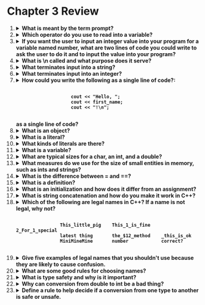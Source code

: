 # Chapter 3 Review
<ol>
    <li>
        <details>
            <summary><strong>What is meant by the term prompt?</strong></summary>
            <p>A message that prompts a user to take a particular action.</p>
        </details>
    </li>
    <li>
        <details>
            <summary><strong>Which operator do you use to read into a variable?</strong></summary>
            <p>cin, an abbreviation for character input stream.</p>
        </details>
    </li>
    <li>
        <details>
            <summary><strong>If you want the user to input an integer value into your program for a variable named number, what are two lines of code you could write to ask the user to do it and to input the value into your program?</strong></summary>
            <pre><code>
                std::cout << "Please enter an integer value (followed by 'enter'):\n";
                std::cin >> number;
            </code></pre>
        </details>
    </li>
    <li>
        <details>
            <summary><strong>What is \n called and what purpose does it serve?</strong></summary>
            <p>\n is a newline character and it signifies the start of a new for a string.</p>
        </details>
    </li>
    <li>
        <details>
            <summary><strong>What terminates input into a string?</strong></summary>
            <p>Whitespace such as space ('\s'), newline ('\n'), and tab ('\t') characters.
        </details>
    </li>
    <li>
        <details>
            <summary><strong>What terminates input into an integer?</strong></summary>
            <p>Any non-numeric input.</p>
        </details>
    </li>
    <li>
        <details>
            <summary><strong>How could you write the following as a single line of code?:
                <pre><code>
                    cout << "Hello, ";
                    cout << first_name;
                    cout << "!\n";
                </code></pre>
            as a single line of code?</strong></summary>
            <pre><code>
            cout << "Hello, " << first_name << "!\n";
            </code></pre>
        </details>
    </li>
    <li>
        <details>
            <summary><strong>What is an object?</strong></summary>
            <p>An object is a region of memory with a type that specifies what kind of information (data) can be placed into it.</p>
        </details>
    </li>
    <li>
        <details>
            <summary><strong>What is a literal?</strong></summary>
            <p>A notation that directly specifies a value, such as 12 specifying the integer value "twelve"</p>
        </details>
    </li>
    <li>
        <details>
            <summary><strong>What kinds of literals are there?</strong></summary>
            <p>There are integer, floating-point (further specified as double, float, and long double literals), boolean, character, string, and pointer.</p>
        </details>
    </li>
    <li>
        <details>
            <summary><strong>What is a variable?</strong></summary>
            <p>A named object of a given type. Contains a value unless uninitialized.</p>
        </details>
    </li>
    <li>
        <details>
            <summary><strong>What are typical sizes for a char, an int, and a double?</strong></summary>
            <p>char is 1 byte (8 bits), int is 4 bytes (32 bits), and double is 8 bytes (64 bits).</p>
        </details>
    </li>
    <li>
        <details>
            <summary><strong>What measures do we use for the size of small entities in memory, such as ints and strings?</strong></summary>
            <p>We measure these entities in bytes, in which each byte containes 8 bits. An int is made up for 4 bytes (32 bits), while a string store 1 byte (8 bits) per character of the string.</p>
        </details>
    </li>
    <li>
        <details>
            <summary><strong>What is the difference between = and ==?</strong></summary>
            <p>= is the assignment operator, it assigns a value to a variable (a named object of a specified type). == is the equality operator, it compares values for equality and returns a boolean value.</p>
        </details>
    </li>
    <li>
        <details>
            <summary><strong>What is a definition?</strong></summary>
            <p>A declaration that specifies the entity to which the declared name refers.</p>
        </details>
    </li>
    <li>
        <details>
            <summary><strong>What is an initialization and how does it differ from an assignment?</strong></summary>
            <p>Initialization is giving an object an initial value. This is different from assignment in that there is no previous value involved (gives a variable a new value).</p>
        </details>
    </li>
    <li>
        <details>
            <summary><strong>What is string concatenation and how do you make it work in C++?</strong></summary>
            <p>Strign concatenation is creating a resultant string from two other strings, where the string on the left side of the + operator will be first, and the string on the right side of the + operator will be second. Such as s1=Hey, s2=Hellow, s1+s2=HeyHello. Concatenation is invoked with the + operator.
        </details>
    </li>
    <li>
        <details>
            <summary><strong>Which of the following are legal names in C++? If a name is not legal, why not?
                <pre><code>
                This_little_pig    This_1_is_fine    2_For_1_special
                latest thing       the_$12_method    _this_is_ok
                MiniMineMine       number            correct?
                </code></pre>
            </strong></summary>
            <pre><code>
                This_little_pig    ==    legal
                This_1_is_fine     ==    legal
                2_For_1_special    ==    illegal, must start with a letter
                latest thing       ==    illegal, space is not a letter, digit, or underscore
                the_$12_method     ==    illegal, $ is not a letter, digit, or underscore
                _this_is_ok        ==    illegal, allowed but should not be used
                MiniMineMine       ==    legal
                number             ==    legal
                correct?           ==    illegal, ? is not a letter, digit, or underscore
            </code></pre>
        </details>
    </li>
    <li>
        <details>
            <summary><strong>Give five examples of legal names that you shouldn't use because they are likely to cause confusion.</strong></summary>
            <ol>
                <li>ABV</li>
                <li>the_final_price_after_taxes_added</li>
                <li>seven</li>
                <li>unknown_TLETP</li>
                <li>blah</li>
            </ol>
        </details>
    </li>
    <li>
        <details>
            <summary><strong>What are some good rules for choosing names?</strong></summary>
            <p>Separate words with an underscore, do not use camel case or pascal case, don't use all capital letters as they signifiy a macro. Use an initial capital letter for types we define.</p>
        </details>
    </li>
    <li>
        <details>
            <summary><strong>What is type safety and why is it important?</strong></summary>
            <p>Type safety is the property that an object can be accessed on according to its definition. Type safety is important because it reduces the chance of unexpected results, as everything type safe is allowed within the context of the compiler.</p>
        </details>
    </li>
    <li>
        <details>
            <summary><strong>Why can conversion from double to int be a bad thing?</strong></summary>
            <p>Because a double is stored with 8 bytes (64 bits), conversion to an integer of 4 bytes (32 bits) can result in a loss of data. Converting the value back to a double after its conversion to an int may not produce the same initial input and overall produce unexpected results, as the value s assigned may differ from the value stored.</p>
        </details>
    </li>
        <li>
        <details>
            <summary><strong>Define a rule to help decide if a conversion from one type to another is safe or unsafe.</strong></summary>
            <p>If the conversion is narrowing, meaning that the type of object being converted has a larger size than that of the type it is being converted to, it is unsafe. Otherwise, if the type of the object to be converted is the same size or smaller than the type it is being converted to, the conversion is safe.</p>
        </details>
    </li>
</ol>